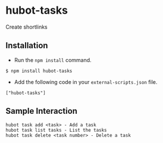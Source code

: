 hubot-tasks
=============

Create shortlinks

## Installation

* Run the `npm install` command.

```
$ npm install hubot-tasks
```

* Add the following code in your `external-scripts.json` file.

```
["hubot-tasks"]
```

## Sample Interaction

```
hubot task add <task> - Add a task
hubot task list tasks - List the tasks
hubot task delete <task number> - Delete a task
```